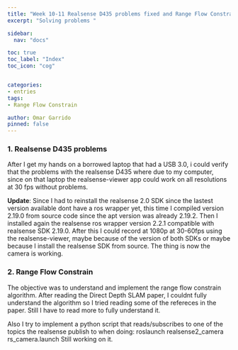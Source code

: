 ```yaml
---
title: "Week 10-11 Realsense D435 problems fixed and Range Flow Constrain"
excerpt: "Solving problems "

sidebar:
  nav: "docs"

toc: true
toc_label: "Index"
toc_icon: "cog"


categories:
- entries
tags:
- Range Flow Constrain

author: Omar Garrido
pinned: false
---
```


### 1. Realsense D435 problems

After I get my hands on a borrowed laptop that had a USB 3.0, i could verify that the problems with the realsense D435 where due to my computer, since on that laptop the realsense-viewer app could work on all resolutions at 30 fps without problems.

**Update**: Since I had to reinstall the realsense 2.0 SDK since the lastest version available dont have a ros wrapper yet, this time I compiled version 2.19.0 from source code since the apt version was already 2.19.2. Then I installed again the realsense ros wrapper version 2.2.1 compatible with realsense SDK 2.19.0.
After this I could record at 1080p at 30-60fps using the realsense-viewer, maybe because of the version of both SDKs or maybe because I install the realsense SDK from source. The thing is now the camera is working.

### 2. Range Flow Constrain

The objective was to understand and implement the range flow constrain algorithm. After reading the Direct Depth SLAM paper, I couldnt fully understand the algorithm so I tried reading some of the refereces in the paper. Still I have to read more to fully understand it.

Also I try to implement a python script that reads/subscribes to one of the topics the realsense publish to when doing:
roslaunch realsense2_camera rs_camera.launch 
Still working on it.


